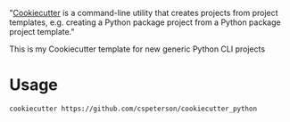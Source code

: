 "[Cookiecutter] is a command-line utility that creates projects from project templates, e.g. creating a Python package project from a Python package project template."

This is my Cookiecutter template for new generic Python CLI projects

# Usage

```sh
cookiecutter https://github.com/cspeterson/cookiecutter_python
```

[Cookiecutter]: https://pypi.org/project/cookiecutter/
